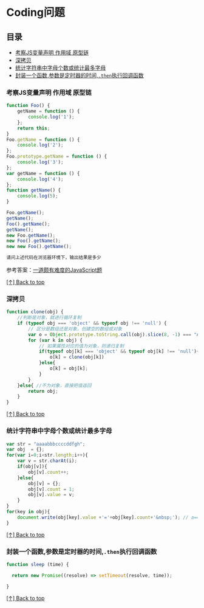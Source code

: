 # Coding问题

## 目录

* [考察JS变量声明 作用域 原型链](#考察js变量声明-作用域-原型链)
* [深拷贝](#深拷贝)
* [统计字符串中字母个数或统计最多字母](#统计字符串中字母个数或统计最多字母)
* [封装一个函数,参数是定时器的时间,`.then`执行回调函数](#封装一个函数参数是定时器的时间then执行回调函数)

### 考察JS变量声明 作用域 原型链

```js
function Foo() {
    getName = function () {
        console.log('1');
    };
    return this;
}
Foo.getName = function () {
    console.log('2');
};
Foo.prototype.getName = function () {
    console.log('3');
};
var getName = function () {
    console.log('4');
};
function getName() {
    console.log(5);
}

Foo.getName();
getName();
Foo().getName();
getName();
new Foo.getName();
new Foo().getName();
new new Foo().getName();

请问上述代码在浏览器环境下，输出结果是多少
```

参考答案：[一道颇有难度的JavaScript题](https://cnodejs.org/topic/5867d50d5eac96bb04d3e302)

[[↑] Back to top](#coding问题)

### 深拷贝

```js
function clone(obj) {
    //判断是对象，就进行循环复制
    if (typeof obj === 'object' && typeof obj !== 'null') {
        // 区分是数组还是对象，创建空的数组或对象
        var o = Object.prototype.toString.call(obj).slice(8, -1) === "Array" ? [] : {};
        for (var k in obj) {
            // 如果属性对应的值为对象，则递归复制
            if(typeof obj[k] === 'object' && typeof obj[k] !== 'null'){
                o[k] = clone(obj[k])
            }else{
                o[k] = obj[k];
            }
        }
    }else{ //不为对象，直接把值返回
        return obj;
    }
}
```

[[↑] Back to top](#coding问题)

### 统计字符串中字母个数或统计最多字母

```js
var str = "aaaabbbccccddfgh";
var obj  = {};
for(var i=0;i<str.length;i++){
    var v = str.charAt(i);
    if(obj[v]){
        obj[v].count++;
    }else{
        obj[v] = {};
        obj[v].count = 1;
        obj[v].value = v;
    }
}
for(key in obj){
    document.write(obj[key].value +'='+obj[key].count+'&nbsp;'); // a=4  b=3  c=4  d=2  f=1  g=1  h=1
}
```

[[↑] Back to top](#coding问题)

### 封装一个函数,参数是定时器的时间,`.then`执行回调函数

```js
function sleep (time) {

  return new Promise((resolve) => setTimeout(resolve, time));

}
```

[[↑] Back to top](#coding问题)